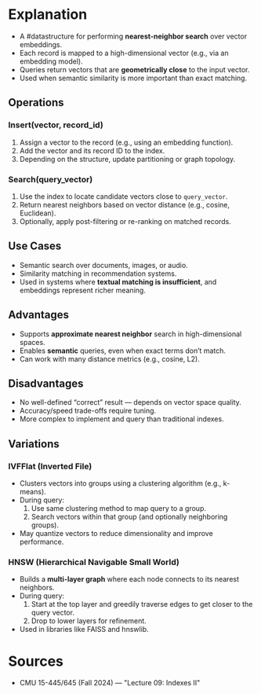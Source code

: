 # Explanation
- A #datastructure for performing **nearest-neighbor search** over vector embeddings.
- Each record is mapped to a high-dimensional vector (e.g., via an embedding model).
- Queries return vectors that are **geometrically close** to the input vector.
- Used when semantic similarity is more important than exact matching.

## Operations

### Insert(vector, record_id)
1. Assign a vector to the record (e.g., using an embedding function).
2. Add the vector and its record ID to the index.
3. Depending on the structure, update partitioning or graph topology.

### Search(query_vector)
1. Use the index to locate candidate vectors close to `query_vector`.
2. Return nearest neighbors based on vector distance (e.g., cosine, Euclidean).
3. Optionally, apply post-filtering or re-ranking on matched records.

## Use Cases
- Semantic search over documents, images, or audio.
- Similarity matching in recommendation systems.
- Used in systems where **textual matching is insufficient**, and embeddings represent richer meaning.

## Advantages
- Supports **approximate nearest neighbor** search in high-dimensional spaces.
- Enables **semantic** queries, even when exact terms don’t match.
- Can work with many distance metrics (e.g., cosine, L2).

## Disadvantages
- No well-defined “correct” result — depends on vector space quality.
- Accuracy/speed trade-offs require tuning.
- More complex to implement and query than traditional indexes.

## Variations

### IVFFlat (Inverted File)
- Clusters vectors into groups using a clustering algorithm (e.g., k-means).
- During query:
	1. Use same clustering method to map query to a group.
	2. Search vectors within that group (and optionally neighboring groups).
- May quantize vectors to reduce dimensionality and improve performance.

### HNSW (Hierarchical Navigable Small World)
- Builds a **multi-layer graph** where each node connects to its nearest neighbors.
- During query:
	1. Start at the top layer and greedily traverse edges to get closer to the query vector.
	2. Drop to lower layers for refinement.
- Used in libraries like FAISS and hnswlib.

# Sources
- CMU 15-445/645 (Fall 2024) — "Lecture 09: Indexes II"
